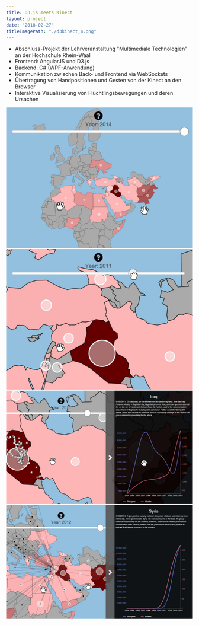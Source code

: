 ```yaml
---
title: D3.js meets Kinect
layout: project
date: "2018-02-27"
titleImagePath: "./d3kinect_4.png"
---
```

* Abschluss-Projekt der Lehrveranstaltung "Multimediale Technologien" an der Hochschule Rhein-Waal
* Frontend: AngularJS und D3.js
* Backend: C# (WPF-Anwendung)
* Kommunikation zwischen Back- und Frontend via WebSockets
* Übertragung von Handpositionen und Gesten von der Kinect an den Browser
* Interaktive Visualisierung von Flüchtlingsbewegungen und deren Ursachen

<media-slider>
    <img src="./d3kinect_1.png"/>
    <img src="./d3kinect_2.png"/>
    <img src="./d3kinect_3.png"/>
    <img src="./d3kinect_4.png"/>
</media-slider>